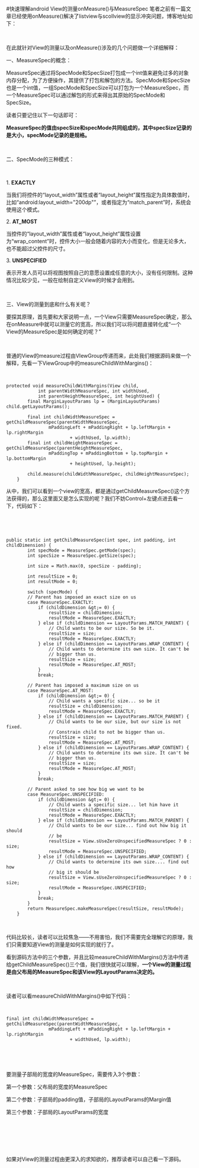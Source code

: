 #快速理解android View的测量onMeasure()与MeasureSpec
笔者之前有一篇文章已经使用onMeasure()解决了listview与scollview的显示冲突问题，博客地址如下：



 

在此就针对View的测量以及onMeasure()涉及的几个问题做一个详细解释：

一、MeasureSpec的概念：

MeasureSpec通过将SpecMode和SpecSize打包成一个int值来避免过多的对象内存分配，为了方便操作，其提供了打包和解包的方法。SpecMode和SpecSize也是一个int值，一组SpecMode和SpecSize可以打包为一个MeasureSpec，而一个MeasureSpec可以通过解包的形式来得出其原始的SpecMode和SpecSize。

读者只要记住以下一句话即可：

**MeasureSpec的值由specSize和specMode共同组成的，其中specSize记录的是大小，specMode记录的是规格。**

 

二、SpecMode的三种模式：

 

1. **EXACTLY**

当我们将控件的“layout_width”属性或者“layout_height”属性指定为具体数值时，比如“android:layout_width="200dp"”，或者指定为“match_parent”时，系统会使用这个模式。

2. **AT_MOST**

当控件的“layout_width”属性或者“layout_height”属性设置为“wrap_content”时，控件大小一般会随着内容的大小而变化，但是无论多大，也不能超过父控件的尺寸。

3. **UNSPECIFIED**

表示开发人员可以将视图按照自己的意愿设置成任意的大小，没有任何限制。这种情况比较少见，一般在绘制自定义View的时候才会用到。

 

三、View的测量到底和什么有关呢？

要探其原理，首先要和大家说明一点，一个View只需要MeasureSpec确定，那么在onMeasure中就可以测量它的宽高，所以我们可以将问题直接转化成“一个View的MeasureSpec是如何确定的呢？”

 

普通的View的measure过程由VIewGroup传递而来，此处我们根据源码来做一个解释，先看一下ViewGroup中的measureChildWithMargins()：

 

```
protected void measureChildWithMargins(View child,
            int parentWidthMeasureSpec, int widthUsed,
            int parentHeightMeasureSpec, int heightUsed) {
        final MarginLayoutParams lp = (MarginLayoutParams) child.getLayoutParams();

        final int childWidthMeasureSpec = getChildMeasureSpec(parentWidthMeasureSpec,
                mPaddingLeft + mPaddingRight + lp.leftMargin + lp.rightMargin
                        + widthUsed, lp.width);
        final int childHeightMeasureSpec = getChildMeasureSpec(parentHeightMeasureSpec,
                mPaddingTop + mPaddingBottom + lp.topMargin + lp.bottomMargin
                        + heightUsed, lp.height);

        child.measure(childWidthMeasureSpec, childHeightMeasureSpec);
    }
```

从中，我们可以看到一个view的宽高，都是通过getChildMeasureSpec()这个方法获得的，那么这里面又是怎么实现的呢？我们不妨Control+左键点进去看一下，代码如下：

 

 

```
public static int getChildMeasureSpec(int spec, int padding, int childDimension) {
        int specMode = MeasureSpec.getMode(spec);
        int specSize = MeasureSpec.getSize(spec);

        int size = Math.max(0, specSize - padding);

        int resultSize = 0;
        int resultMode = 0;

        switch (specMode) {
        // Parent has imposed an exact size on us
        case MeasureSpec.EXACTLY:
            if (childDimension &gt;= 0) {
                resultSize = childDimension;
                resultMode = MeasureSpec.EXACTLY;
            } else if (childDimension == LayoutParams.MATCH_PARENT) {
                // Child wants to be our size. So be it.
                resultSize = size;
                resultMode = MeasureSpec.EXACTLY;
            } else if (childDimension == LayoutParams.WRAP_CONTENT) {
                // Child wants to determine its own size. It can't be
                // bigger than us.
                resultSize = size;
                resultMode = MeasureSpec.AT_MOST;
            }
            break;

        // Parent has imposed a maximum size on us
        case MeasureSpec.AT_MOST:
            if (childDimension &gt;= 0) {
                // Child wants a specific size... so be it
                resultSize = childDimension;
                resultMode = MeasureSpec.EXACTLY;
            } else if (childDimension == LayoutParams.MATCH_PARENT) {
                // Child wants to be our size, but our size is not fixed.
                // Constrain child to not be bigger than us.
                resultSize = size;
                resultMode = MeasureSpec.AT_MOST;
            } else if (childDimension == LayoutParams.WRAP_CONTENT) {
                // Child wants to determine its own size. It can't be
                // bigger than us.
                resultSize = size;
                resultMode = MeasureSpec.AT_MOST;
            }
            break;

        // Parent asked to see how big we want to be
        case MeasureSpec.UNSPECIFIED:
            if (childDimension &gt;= 0) {
                // Child wants a specific size... let him have it
                resultSize = childDimension;
                resultMode = MeasureSpec.EXACTLY;
            } else if (childDimension == LayoutParams.MATCH_PARENT) {
                // Child wants to be our size... find out how big it should
                // be
                resultSize = View.sUseZeroUnspecifiedMeasureSpec ? 0 : size;
                resultMode = MeasureSpec.UNSPECIFIED;
            } else if (childDimension == LayoutParams.WRAP_CONTENT) {
                // Child wants to determine its own size.... find out how
                // big it should be
                resultSize = View.sUseZeroUnspecifiedMeasureSpec ? 0 : size;
                resultMode = MeasureSpec.UNSPECIFIED;
            }
            break;
        }
        return MeasureSpec.makeMeasureSpec(resultSize, resultMode);
    }
```

 

代码比较长，读者可以比较焦急——不用害怕，我们不需要完全理解它的原理，我们只需要知道View的测量是如何实现的就行了。

看到源码方法中的三个参数，并且比较measureChildWithMargins()方法中传递给getChildMeasureSpec()三个值，我们很快就可以理解，**一个View的测量过程是由父布局的MeasureSpec和该View的LayoutParams决定的。**

 

读者可以看measureChildWithMargins()中如下代码：

 

```
final int childWidthMeasureSpec = getChildMeasureSpec(parentWidthMeasureSpec,
                mPaddingLeft + mPaddingRight + lp.leftMargin + lp.rightMargin
                        + widthUsed, lp.width);
```

 

 

要测量子部局的宽度的MeasureSpec，需要传入3个参数：

第一个参数：父布局的宽度的MeasureSpec

第二个参数：子部局的padding值，子部局的LayoutParams的Margin值

第三个参数：子部局的LayoutParams的宽度

 

 

 

如果对View的测量过程由更深入的求知欲的，推荐读者可以自己看一下源码。
